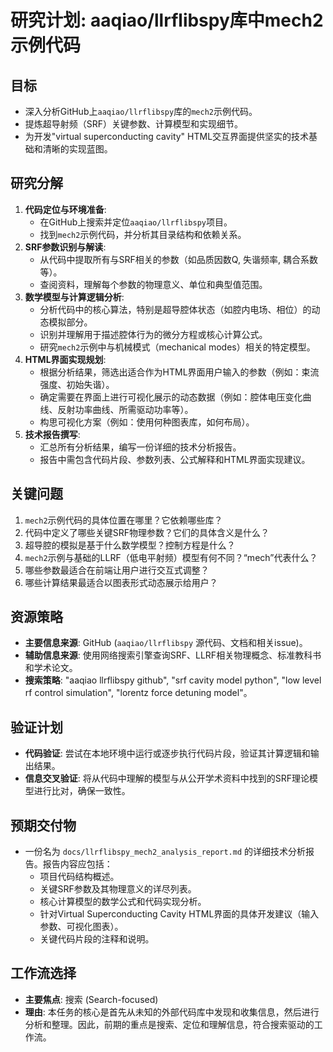 # 研究计划: aaqiao/llrflibspy库中mech2示例代码

## 目标
- 深入分析GitHub上`aaqiao/llrflibspy`库的`mech2`示例代码。
- 提炼超导射频（SRF）关键参数、计算模型和实现细节。
- 为开发"virtual superconducting cavity" HTML交互界面提供坚实的技术基础和清晰的实现蓝图。

## 研究分解
1.  **代码定位与环境准备**:
    *   在GitHub上搜索并定位`aaqiao/llrflibspy`项目。
    *   找到`mech2`示例代码，并分析其目录结构和依赖关系。
2.  **SRF参数识别与解读**:
    *   从代码中提取所有与SRF相关的参数（如品质因数Q, 失谐频率, 耦合系数等）。
    *   查阅资料，理解每个参数的物理意义、单位和典型值范围。
3.  **数学模型与计算逻辑分析**:
    *   分析代码中的核心算法，特别是超导腔体状态（如腔内电场、相位）的动态模拟部分。
    *   识别并理解用于描述腔体行为的微分方程或核心计算公式。
    *   研究`mech2`示例中与机械模式（mechanical modes）相关的特定模型。
4.  **HTML界面实现规划**:
    *   根据分析结果，筛选出适合作为HTML界面用户输入的参数（例如：束流强度、初始失谐）。
    *   确定需要在界面上进行可视化展示的动态数据（例如：腔体电压变化曲线、反射功率曲线、所需驱动功率等）。
    *   构思可视化方案（例如：使用何种图表库，如何布局）。
5.  **技术报告撰写**:
    *   汇总所有分析结果，编写一份详细的技术分析报告。
    *   报告中需包含代码片段、参数列表、公式解释和HTML界面实现建议。

## 关键问题
1.  `mech2`示例代码的具体位置在哪里？它依赖哪些库？
2.  代码中定义了哪些关键SRF物理参数？它们的具体含义是什么？
3.  超导腔的模拟是基于什么数学模型？控制方程是什么？
4.  `mech2`示例与基础的LLRF（低电平射频）模型有何不同？“mech”代表什么？
5.  哪些参数最适合在前端让用户进行交互式调整？
6.  哪些计算结果最适合以图表形式动态展示给用户？

## 资源策略
-   **主要信息来源**: GitHub (`aaqiao/llrflibspy` 源代码、文档和相关issue)。
-   **辅助信息来源**: 使用网络搜索引擎查询SRF、LLRF相关物理概念、标准教科书和学术论文。
-   **搜索策略**: "aaqiao llrflibspy github", "srf cavity model python", "low level rf control simulation", "lorentz force detuning model"。

## 验证计划
-   **代码验证**: 尝试在本地环境中运行或逐步执行代码片段，验证其计算逻辑和输出结果。
-   **信息交叉验证**: 将从代码中理解的模型与从公开学术资料中找到的SRF理论模型进行比对，确保一致性。

## 预期交付物
-   一份名为 `docs/llrflibspy_mech2_analysis_report.md` 的详细技术分析报告。报告内容应包括：
    *   项目代码结构概述。
    *   关键SRF参数及其物理意义的详尽列表。
    *   核心计算模型的数学公式和代码实现分析。
    *   针对Virtual Superconducting Cavity HTML界面的具体开发建议（输入参数、可视化图表）。
    *   关键代码片段的注释和说明。

## 工作流选择
-   **主要焦点**: 搜索 (Search-focused)
-   **理由**: 本任务的核心是首先从未知的外部代码库中发现和收集信息，然后进行分析和整理。因此，前期的重点是搜索、定位和理解信息，符合搜索驱动的工作流。
